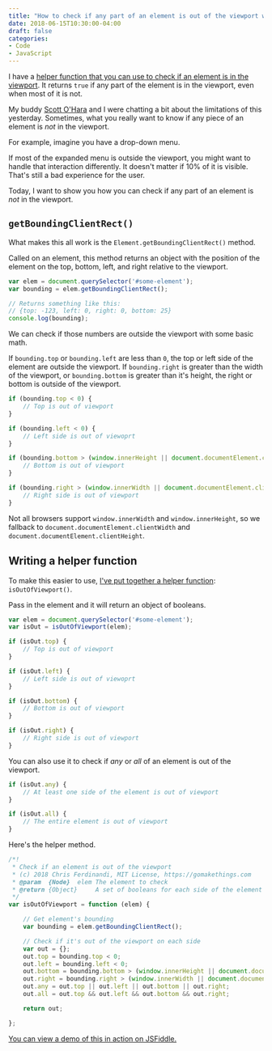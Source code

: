 ```yaml
---
title: "How to check if any part of an element is out of the viewport with vanilla JS"
date: 2018-06-15T10:30:00-04:00
draft: false
categories:
- Code
- JavaScript
---
```


I have a [helper function that you can use to check if an element is in the viewport](https://vanillajstoolkit.com/helpers/isinviewport/). It returns `true` if any part of the element is in the viewport, even when most of it is not.

My buddy [Scott O'Hara](https://www.scottohara.me/) and I were chatting a bit about the limitations of this yesterday. Sometimes, what you really want to know if any piece of an element is *not* in the viewport.

For example, imagine you have a drop-down menu.

If most of the expanded menu is outside the viewport, you might want to handle that interaction differently. It doesn't matter if 10% of it is visible. That's still a bad experience for the user.

Today, I want to show you how you can check if any part of an element is *not* in the viewport.

## `getBoundingClientRect()`

What makes this all work is the `Element.getBoundingClientRect()` method.

Called on an element, this method returns an object with the position of the element on the top, bottom, left, and right relative to the viewport.

```js
var elem = document.querySelector('#some-element');
var bounding = elem.getBoundingClientRect();

// Returns something like this:
// {top: -123, left: 0, right: 0, bottom: 25}
console.log(bounding);
```

We can check if those numbers are outside the viewport with some basic math.

If `bounding.top` or `bounding.left` are less than `0`, the top or left side of the element are outside the viewport. If `bounding.right` is greater than the width of the viewport, or `bounding.bottom` is greater than it's height, the right or bottom is outside of the viewport.

```js
if (bounding.top < 0) {
	// Top is out of viewport
}

if (bounding.left < 0) {
	// Left side is out of viewoprt
}

if (bounding.bottom > (window.innerHeight || document.documentElement.clientHeight)) {
	// Bottom is out of viewport
}

if (bounding.right > (window.innerWidth || document.documentElement.clientWidth)) {
	// Right side is out of viewport
}
```

Not all browsers support `window.innerWidth` and `window.innerHeight`, so we fallback to `document.documentElement.clientWidth` and `document.documentElement.clientHeight`.

## Writing a helper function

To make this easier to use, [I've put together a helper function](https://vanillajstoolkit.com/helpers/isoutofviewport/): `isOutOfViewport()`.

Pass in the element and it will return an object of booleans.

```js
var elem = document.querySelector('#some-element');
var isOut = isOutOfViewport(elem);

if (isOut.top) {
	// Top is out of viewport
}

if (isOut.left) {
	// Left side is out of viewoprt
}

if (isOut.bottom) {
	// Bottom is out of viewport
}

if (isOut.right) {
	// Right side is out of viewport
}
```

You can also use it to check if *any* or *all* of an element is out of the viewport.

```js
if (isOut.any) {
	// At least one side of the element is out of viewport
}

if (isOut.all) {
	// The entire element is out of viewport
}
```

Here's the helper method.

```js
/*!
 * Check if an element is out of the viewport
 * (c) 2018 Chris Ferdinandi, MIT License, https://gomakethings.com
 * @param  {Node}  elem The element to check
 * @return {Object}     A set of booleans for each side of the element
 */
var isOutOfViewport = function (elem) {

	// Get element's bounding
	var bounding = elem.getBoundingClientRect();

	// Check if it's out of the viewport on each side
	var out = {};
	out.top = bounding.top < 0;
	out.left = bounding.left < 0;
	out.bottom = bounding.bottom > (window.innerHeight || document.documentElement.clientHeight);
	out.right = bounding.right > (window.innerWidth || document.documentElement.clientWidth);
	out.any = out.top || out.left || out.bottom || out.right;
	out.all = out.top && out.left && out.bottom && out.right;

	return out;

};
```

[You can view a demo of this in action on JSFiddle.](http://jsfiddle.net/cferdinandi/b13ctvd7/)